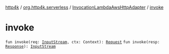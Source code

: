 [http4k](../../index.md) / [org.http4k.serverless](../index.md) / [InvocationLambdaAwsHttpAdapter](index.md) / [invoke](./invoke.md)

# invoke

`fun invoke(req: `[`InputStream`](https://docs.oracle.com/javase/9/docs/api/java/io/InputStream.html)`, ctx: Context): `[`Request`](../../org.http4k.core/-request/index.md)
`fun invoke(resp: `[`Response`](../../org.http4k.core/-response/index.md)`): `[`InputStream`](https://docs.oracle.com/javase/9/docs/api/java/io/InputStream.html)